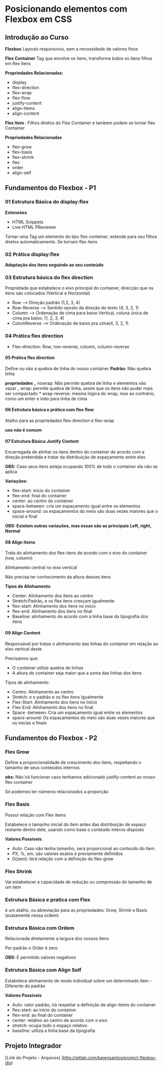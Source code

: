 # Posicionando elementos com Flexbox em CSS

## Introdução ao Curso

**Flexbox** Layouts responsivos, sem a necessidade de valores fixos

**Flex Container** Tag que envolve os itens, transforma todos os itens filhos em flex itens

**Propriedades Relacionadas:**

- display
- flex-direction
- flex-wrap
- flex-flow
- justify-content
- align-items
- align-content

**Flex Item** : Filhos diretos do Flex Container e tambem podem se tornar flex Container

**Propriedades Relacionadas**

- flex-grow
- flex-basis
- flex-shrink
- flex
- order
- align-self

## Fundamentos do Flexbox - P1

### 01 Estrutura Básica do display:flex

**Extensões**

- HTML Snippets
- Live HTML PReviewer

Tornar uma Tag um elemento do tipo flex conteiner, extende para seu filhos diretos automaticamente. Se tornam flex itens

### 02 Prática display:flex

**Adaptação dos itens seguindo ao seu conteúdo**

### 03 Estrutura básica do flex direction

Proprietade que estabelece o eixo principal do container, direcção que os itens são colocados )Vertical e Horizontal)

- Row --> Direção padrão (1,2, 3, 4)
- Row-Reverse --> Sentido oposto da direção do texto (4, 3, 2, 1)
- Column --> Ordenação de cima para baixo Vertical, coluna única de cima pra baixo. (1, 2, 3, 4)
- ColumReverse --> Ordenação de baixo pra cima(4, 3, 2, 1)

### 04 Prática flex direction

- Flex-direction: Row, row-reverse, column, column-reverse

#### 05 Prática flex direction

Define ou não a quebra de linha do nosso container
**Padrão:** Não quebra linha

**propriedades**
_ nowrap: Não permite quebra de linha e elementos vão vazar
_ wrap: permite quebra de linha, assim que os itens não puder mais ser compactado \* wrap-reverse: mesma lógica do wrap, mas ao contrário, como um enter e indo para linha de cima

#### 06 Estrutura básica e prática com flex flow

Atalho para as propriedades flex-direction e flex-wrap

**uso não é comum**

#### 07 Estrutura Básica Justify Content

Encarregada de alinhar os itens dentro do container de acordo com a direção pretendida e tratar da distribuição de espaçamento entre eles

**OBS:** Caso seus itens esteja ocupando 100% de todo o container ela não se aplica

**Variações:**

- flex-start: início do container
- flex-end: final do container
- center: ao centro do container
- space-between: cria um espaçamento igual entre os elementos
- space-around: os espaçamentos do meio são duas vezes maiores que o inicial e final

**OBS: Existem outras variações, mas essas são as principais Left, right, Normal**

#### 08 Align Items

Trata do alinhamento dos flex-itens de acordo com o eixo do container (row, column)

Alinhamento central no eixo vertical

Não precisa ter conhecimento da altura desses itens

**Tipos de Alinhamento**

- Center: Alinhamento dos itens ao centro
- Stretch:Padrão, e os flex itens cresçam igualmente
- flex-start: Alinhamento dos itens no início
- flex-end: Alinhamento dos itens no final
- Baseline: alinhamento de acordo com a linha base da tipografia dos itens

#### 09 Align Content

Responsável por tratas o alinhamento das linhas do container em relação ao eixo vertical deste

Precisamos que:

- O conteiner utilize quebra de linhas
- A altura do container seja maior que a soma das linhas dos itens

Tipos de alinhamento:

- Centro: Alinhamento ao centro
- Stretch: e o padrão e os flex itens Igualmente
- Flex-Start: Alinhamento dos itens no Início
- Flex-End: Alinhamento dos itens no final
- Space -between: Cria um espaçamento igual entre os elementos
- space-around: Os espaçamentos do meio são duas vezes maiores que os inicias e finais

## Fundamentos do Flexbox - P2

### Flex Grow

Define a proporcionalidade de crescimento dos itens, respeitando o tamanho de seus conteúdos internos

**obs:** Não irá funcionar caso tenhamos adicionado justify-content ao nosso flex container

Só podemos ter números relacionados a proporção

### Flex Basis

Possui relação com Flex items

Estabelece o tamanho inicial do item antes das distribuição de espaço restante dentro dele, usando como base o conteúdo interno disposto

**Valores Possíveis**

- Auto: Caso não tenha tamanho, sera proporcional ao conteúdo do item.
- PX, %, em, são valores exatos e previamente definidos
- 0(zero): terá relação com a definição do flex-grow

### Flex Shrink

Vai estabelecer a capacidade de redução ou compressão do tamanho de um item

### Estrutura Básica e pratica com Flex

é um atalho, ou abreviação para as propriedades: Grow, Shrink e Basis (exatamente nessa ordem)

### Estrutura Básica com Ordem

Relacionada diretamente a largura dos nossos Itens

Por padrão o Order é zero

**OBS:** É permitido valores negativos

### Estrutura Básica com Align Self

Estabelece alinhamento de modo individual sobre um determinado item - Diferente do padrão

**Valores Possíveis**

- Auto: valor padrão, irá respeitar a definição de align-items do container
- flex-start: ao início do container
- flex-end: ao final do container
- center: relativo ao centro de acordo com o eixo
- stretch: ocupa todo o espaço relativo
- baseline: utiliza a linha base da tipografia

## Projeto Integrador

[Link do Projeto - Arquivos] (http://gitlab.com/karensantos/project-flexbox-dio)

